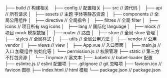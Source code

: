 ├── build // 构建相关   
├── config // 配置相关
├── src // 源代码
│   ├── api // 所有请求
│   ├── assets // 主题 字体等静态资源
│   ├── components // 全局公用组件
│   ├── directive // 全局指令
│   ├── filtres // 全局 filter
│   ├── icons // 项目所有 svg icons
│   ├── lang // 国际化 language
│   ├── mock // 项目 mock 模拟数据
│   ├── router // 路由
│   ├── store // 全局 store 管理
│   ├── styles // 全局样式
│   ├── utils // 全局公用方法
│   ├── vendor // 公用 vendor
│   ├── views // view
│   ├── App.vue // 入口页面
│   ├── main.js // 入口 加载组件 初始化等
│ └── permission.js // 权限管理
├── static // 第三方不打包资源
│   └── Tinymce // 富文本
├── .babelrc // babel-loader 配置
├── eslintrc.js // eslint 配置项
├── .gitignore // git 忽略项
├── favicon.ico // favicon 图标
├── index.html // html 模板
└── package.json // package.json
